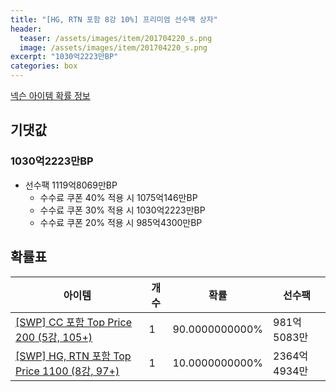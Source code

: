 ```yaml
---
title: "[HG, RTN 포함 8강 10%] 프리미엄 선수팩 상자"
header:
  teaser: /assets/images/item/201704220_s.png
  image: /assets/images/item/201704220_s.png
excerpt: "1030억2223만BP"
categories: box
---
```

[넥슨 아이템 확률 정보](http://iteminfo.nexon.com/probability/fco?sn=7466)

## 기댓값
### 1030억2223만BP
- 선수팩 1119억8069만BP
  - 수수료 쿠폰 40% 적용 시 1075억146만BP
  - 수수료 쿠폰 30% 적용 시 1030억2223만BP
  - 수수료 쿠폰 20% 적용 시 985억4300만BP


## 확률표

|아이템|개수|확률|선수팩|
|---|---|---|---|
|[[SWP] CC 포함 Top Price 200 (5강, 105+)](/player/7434)|1|90.0000000000%|981억5083만|
|[[SWP] HG, RTN 포함 Top Price 1100 (8강, 97+)](/player/7435)|1|10.0000000000%|2364억4934만|
